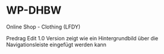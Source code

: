 # WP-DHBW
Online Shop - Clothing (LFDY)


Predrag Edit 1.0 Version zeigt wie ein Hintergrundbild über die Navigationsleiste eingefügt werden kann
